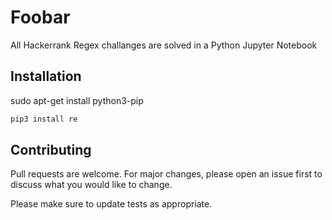
# Foobar

All Hackerrank Regex challanges are solved in a Python Jupyter Notebook
## Installation

sudo apt-get install python3-pip

```bash
pip3 install re
```

## Contributing
Pull requests are welcome. For major changes, please open an issue first to discuss what you would like to change.

Please make sure to update tests as appropriate.
